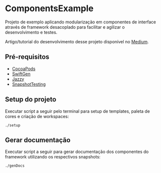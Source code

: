 # ComponentsExample
 
Projeto de exemplo aplicando modularização em componentes de interface através de framework desacoplado para facilitar e agilizar o desenvolvimento e testes.

Artigo/tutorial do desenvolvimento desse projeto disponível no [Medium](https://medium.com/@caauealvess/9d39fa201dba).

## Pré-requisitos

- [CocoaPods](https://cocoapods.org)
- [SwiftGen](https://github.com/SwiftGen/SwiftGen)
- [Jazzy](https://github.com/realm/jazzy)
- [SnapshotTesting](https://github.com/pointfreeco/swift-snapshot-testing)

## Setup do projeto

Executar script a seguir pelo terminal para setup de templates, paleta de cores e criação de workspaces:

`./setup`

## Gerar documentação

Executar script a seguir para gerar documentação dos componentes do framework utilizando os respectivos snapshots:

`./genDocs`
